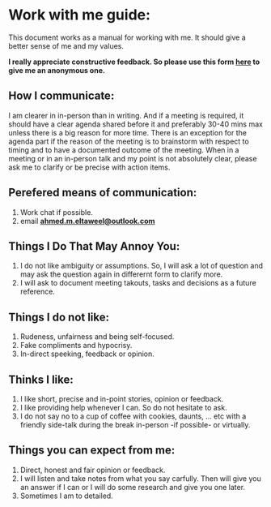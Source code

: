 # Work with me guide:

This document works as a manual for working with me. It should give a better sense of me and my values.

**I really appreciate constructive feedback. So please use this form [here](https://forms.gle/S3MyHbvJRib85CPg7) to give me an anonymous one.**

## How I communicate:
I am clearer in in-person than in writing. And if a meeting is required, it should have a clear agenda shared before it and preferably 30-40 mins max unless there is a big reason for more time. There is an exception for the agenda part if the reason of the meeting is to brainstorm with respect to timing and to have a documented outcome of the meeting.
When in a meeting or in an in-person talk and my point is not absolutely clear, please ask me to clarify or be precise with action items.

## Perefered means of communication:
1. Work chat if possible.
2. email **ahmed.m.eltaweel@outlook.com**

## Things I Do That May Annoy You:
1. I do not like ambiguity or assumptions. So, I will ask a lot of question and may ask the question again in differernt form to clarify more.
2. I will ask to document meeting takouts, tasks and decisions as a future reference.

## Things I do not like:
1. Rudeness, unfairness and being self-focused.
2. Fake compliments and hypocrisy.
3. In-direct speeking, feedback or opinion.
	
## Thinks I like:
1. I like short, precise and in-point stories, opinion or feedback.
2. I like providing help whenever I can. So do not hesitate to ask.
3. I do not say no to a cup of coffee with cookies, daunts, … etc with a friendly side-talk during the break in-person -if possible- or virtually.

## Things you can expect from me:
1. Direct, honest and fair opinion or feedback.
2. I will listen and take notes from what you say carfully. Then will give you an answer if I can or I will do some research and give you one later.
3. Sometimes I am to detailed.

